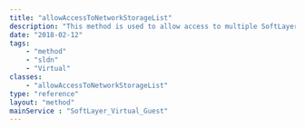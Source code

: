 ```yaml
---
title: "allowAccessToNetworkStorageList"
description: "This method is used to allow access to multiple SoftLayer_Network_Storage volumes that support host- or network-level access control. "
date: "2018-02-12"
tags:
    - "method"
    - "sldn"
    - "Virtual"
classes:
    - "allowAccessToNetworkStorageList"
type: "reference"
layout: "method"
mainService : "SoftLayer_Virtual_Guest"
---
```

